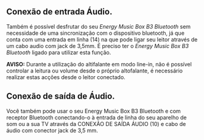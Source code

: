 ## Conexão de entrada Áudio.

Também é possível desfrutar do seu *Energy Music Box B3 Bluetooth* sem necessidade de uma sincronização com o dispositivo bluetooth, já que conta com uma entrada em linha (14) na que pode ligar seu leitor através de um cabo audio com jack de 3,5mm.
É preciso ter o *Energy Music Box B3 Bluetooth* ligado para utilizar esta função.

**AVISO:** Durante a utilização do altifalante em modo line-in, não é possível controlar a leitura ou volume desde o próprio altofalante, é necessário realizar estas acções desde o leitor conectado.

## Conexão de saída de Áudio.

Você também pode usar o seu Energy Music Box B3 Bluetooth e com receptor Bluetooth conectando-o à entrada de linha do seu aparelho de som ou a sua TV através da CONEXÃO DE SAÍDA ÁUDIO (10) e cabo de áudio com conector jack de 3,5 mm.
